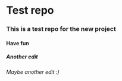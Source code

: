 # Test repo
### This is a test repo for the new project
#### Have fun
##### Another edit
###### Maybe another edit :)
